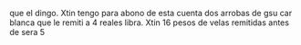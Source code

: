 que el dingo.
Xtin tengo para abono de esta cuenta dos arrobas de gsu
car blanca que le remiti a 4 reales libra.
Xtin 16 pesos de velas remitidas antes de sera 5